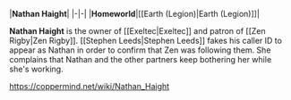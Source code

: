 |**Nathan Haight**|
|-|-|
|**Homeworld**|[[Earth (Legion)\|Earth (Legion)]]|

**Nathan Haight** is the owner of [[Exeltec\|Exeltec]] and patron of [[Zen Rigby\|Zen Rigby]].
[[Stephen Leeds\|Stephen Leeds]] fakes his caller ID to appear as Nathan in order to confirm that Zen was following them. She complains that Nathan and the other partners keep bothering her while she's working.



https://coppermind.net/wiki/Nathan_Haight
